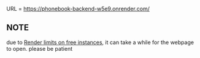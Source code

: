 URL = <https://phonebook-backend-w5e9.onrender.com/>

## NOTE

due to [Render limits on free instances](https://render.com/docs/free#free-web-services), it can take a while for the webpage to open. please be patient
